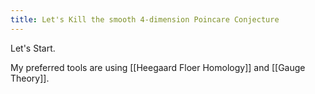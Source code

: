 ```yaml
---
title: Let's Kill the smooth 4-dimension Poincare Conjecture
---
```


Let's Start.

My preferred tools are using [[Heegaard Floer Homology]] and [[Gauge Theory]].

